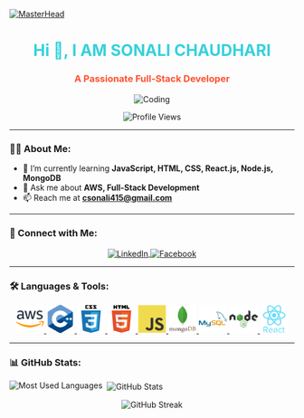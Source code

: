 [![MasterHead](https://img.freepik.com/free-photo/glasses-lie-laptop-reflecting-light-from-screen-dark_169016-52267.jpg?t=st=1740464523~exp=1740468123~hmac=b33a32f8187070e8cc25c939e0fa63199db6ce04f9f28b32c19efe979f682777&w=1380)](https://sonalichaudhri.io)

<h1 align="center" style="color:#36D1DC;">Hi 👋, I AM SONALI CHAUDHARI</h1>
<h3 align="center" style="color:#ff512f;">A Passionate Full-Stack Developer</h3>

<p align="center">
  <img align="center" alt="Coding" width="500" src="https://miro.medium.com/v2/resize:fit:1358/0*yBvA5CnEX3Sd4aod.gif">
</p>

<p align="center">
  <img src="https://komarev.com/ghpvc/?username=sonali-chaudhri&label=Profile%20views&color=0e75b6&style=flat" alt="Profile Views" />
</p>

---

### 👩‍💻 About Me:
- 🌱 I’m currently learning **JavaScript, HTML, CSS, React.js, Node.js, MongoDB**
- 💬 Ask me about **AWS, Full-Stack Development**
- 📫 Reach me at **csonali415@gmail.com**

---

### 🔗 Connect with Me:
<p align="center">
  <a href="https://linkedin.com/in/sonalichaudhari" target="_blank">
    <img align="center" src="https://raw.githubusercontent.com/rahuldkjain/github-profile-readme-generator/master/src/images/icons/Social/linked-in-alt.svg" alt="LinkedIn" height="40" width="40" />
  </a>
  <a href="https://fb.com/sonali-chaudhri" target="_blank">
    <img align="center" src="https://raw.githubusercontent.com/rahuldkjain/github-profile-readme-generator/master/src/images/icons/Social/facebook.svg" alt="Facebook" height="40" width="40" />
  </a>
</p>

---

### 🛠️ Languages & Tools:
<p align="center">
  <a href="https://aws.amazon.com" target="_blank">
    <img src="https://raw.githubusercontent.com/devicons/devicon/master/icons/amazonwebservices/amazonwebservices-original-wordmark.svg" alt="AWS" width="50" height="50"/>
  </a>
  <a href="https://www.w3schools.com/cpp/" target="_blank">
    <img src="https://raw.githubusercontent.com/devicons/devicon/master/icons/cplusplus/cplusplus-original.svg" alt="C++" width="50" height="50"/>
  </a>
  <a href="https://www.w3schools.com/css/" target="_blank">
    <img src="https://raw.githubusercontent.com/devicons/devicon/master/icons/css3/css3-original-wordmark.svg" alt="CSS3" width="50" height="50"/>
  </a>
  <a href="https://www.w3.org/html/" target="_blank">
    <img src="https://raw.githubusercontent.com/devicons/devicon/master/icons/html5/html5-original-wordmark.svg" alt="HTML5" width="50" height="50"/>
  </a>
  <a href="https://developer.mozilla.org/en-US/docs/Web/JavaScript" target="_blank">
    <img src="https://raw.githubusercontent.com/devicons/devicon/master/icons/javascript/javascript-original.svg" alt="JavaScript" width="50" height="50"/>
  </a>
  <a href="https://www.mongodb.com/" target="_blank">
    <img src="https://raw.githubusercontent.com/devicons/devicon/master/icons/mongodb/mongodb-original-wordmark.svg" alt="MongoDB" width="50" height="50"/>
  </a>
  <a href="https://www.mysql.com/" target="_blank">
    <img src="https://raw.githubusercontent.com/devicons/devicon/master/icons/mysql/mysql-original-wordmark.svg" alt="MySQL" width="50" height="50"/>
  </a>
  <a href="https://nodejs.org" target="_blank">
    <img src="https://raw.githubusercontent.com/devicons/devicon/master/icons/nodejs/nodejs-original-wordmark.svg" alt="Node.js" width="50" height="50"/>
  </a>
  <a href="https://reactjs.org/" target="_blank">
    <img src="https://raw.githubusercontent.com/devicons/devicon/master/icons/react/react-original-wordmark.svg" alt="React.js" width="50" height="50"/>
  </a>
</p>

---

### 📊 GitHub Stats:
<p align="center">
  <img align="left" src="https://github-readme-stats.vercel.app/api/top-langs?username=sonali-chaudhri&show_icons=true&locale=en&layout=compact" alt="Most Used Languages" />
</p>

<p>&nbsp;
  <img align="center" src="https://github-readme-stats.vercel.app/api?username=sonali-chaudhri&show_icons=true&locale=en" alt="GitHub Stats" />
</p>

<p align="center">
  <img align="center" src="https://github-readme-streak-stats.herokuapp.com/?user=sonali-chaudhri" alt="GitHub Streak" />
</p>
